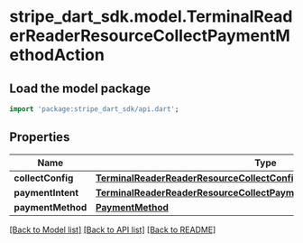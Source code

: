# stripe_dart_sdk.model.TerminalReaderReaderResourceCollectPaymentMethodAction

## Load the model package
```dart
import 'package:stripe_dart_sdk/api.dart';
```

## Properties
Name | Type | Description | Notes
------------ | ------------- | ------------- | -------------
**collectConfig** | [**TerminalReaderReaderResourceCollectConfig**](TerminalReaderReaderResourceCollectConfig.md) |  | [optional] 
**paymentIntent** | [**TerminalReaderReaderResourceCollectPaymentMethodActionPaymentIntent**](TerminalReaderReaderResourceCollectPaymentMethodActionPaymentIntent.md) |  | 
**paymentMethod** | [**PaymentMethod**](PaymentMethod.md) |  | [optional] 

[[Back to Model list]](../README.md#documentation-for-models) [[Back to API list]](../README.md#documentation-for-api-endpoints) [[Back to README]](../README.md)


